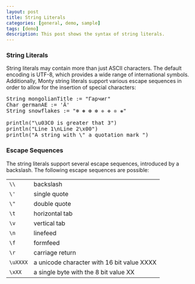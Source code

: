 ```yaml
---
layout: post
title: String Literals
categories: [general, demo, sample]
tags: [demo]
description: This post shows the syntax of string literals.
---
```


### String Literals

String literals may contain more than just ASCII characters. The default
encoding is UTF-8, which provides a wide range of international symbols.
Additionally, Monty string literals support various escape sequences in
order to allow for the insertion of special characters:

<pre class="cm-s-default">
String mongolianTitle := "Гарчиг"
Char germanAE := 'Ä'
String snowflakes := "❄ ❅ ❆ ❇ ❈ ❉ ❊ ❋"

println("\u03C0 is greater that 3")
println("Line 1\nLine 2\x00")
println("A string with \" a quotation mark ")
</pre>

### Escape Sequences

The string literals support several escape sequences, introduced
by a backslash. The following escape sequences are possible:
<table>
    <tr>
        <td><code>\\</code></td>
        <td>backslash</td>
    </tr>
    <tr>
        <td><code>\'</code></td>
        <td>single quote</td>
    </tr>
    <tr>
        <td><code>\"</code></td>
        <td>double quote</td>
    </tr>
    <tr>
        <td><code>\t</code></td>
        <td>horizontal tab</td>
    </tr>
    <tr>
        <td><code>\v</code></td>
        <td>vertical tab</td>
    </tr>
    <tr>
        <td><code>\n</code></td>
        <td>linefeed</td>
    </tr>
    <tr>
        <td><code>\f</code></td>
        <td>formfeed</td>
    </tr>
    <tr>
        <td><code>\r</code></td>
        <td>carriage return</td>
    </tr>
    <tr>
        <td><code>\uXXXX</code></td>
        <td>a unicode character with 16 bit value XXXX</td>
    </tr>
    <tr>
        <td><code>\xXX</code></td>
        <td>a single byte with the 8 bit value XX</td>
    </tr>
</table>